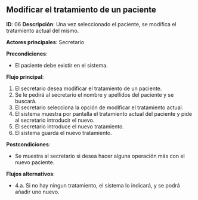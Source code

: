 ## Modificar el tratamiento de un paciente

**ID**: 06
**Descripción**: Una vez seleccionado el paciente, se modifica el tratamiento actual del mismo.

**Actores principales**: Secretario

**Precondiciones**:
* El paciente debe existir en el sistema.

**Flujo principal**:
1. El secretario desea modificar el tratamiento de un paciente.
1. Se le pedirá al secretario el nombre y apellidos del paciente y se buscará.
1. El secretario selecciona la opción de modificar el tratamiento actual.
1. El sistema muestra por pantalla el tratamiento actual del paciente y pide al secretario introducir el nuevo.
1. El secretario introduce el nuevo tratamiento.
1. El sistema guarda el nuevo tratamiento.

**Postcondiciones**:

* Se muestra al secretario si desea hacer alguna operación más con el nuevo paciente.

**Flujos alternativos**:

* 4.a. Si no hay ningun tratamiento, el sistema lo indicará, y se podrá añadir uno nuevo.